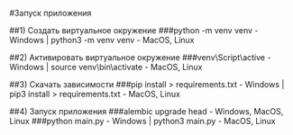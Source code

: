 #Запуск приложения

##1) Создать виртуальное окружение
###python -m venv venv - Windows | python3 -m venv venv - MacOS, Linux

##2) Активировать виртуальное окружение
###venv\Script\active - Windows | source venv\bin\activate - MacOS, Linux

##3) Скачать зависимости
###pip install > requirements.txt - Windows | pip3 install > requirements.txt - MacOS, Linux

##4) Запуск приложения
###alembic upgrade head - Windows, MacOS, Linux
###python main.py - Windows | python3 main.py - MacOS, Linux
